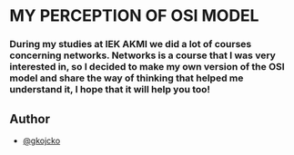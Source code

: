 
#  MY PERCEPTION OF OSI MODEL 

### During my studies at IEK AKMI we did a lot of courses concerning networks. Networks is a course that I was very interested in, so I decided to make my own version of the OSI model and share the way of thinking that helped me understand it, I hope that it will help you too!




## Author


- [@gkojcko](https://github.com/gkojcko)




